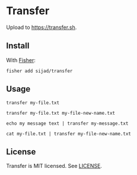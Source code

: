 # Transfer

Upload to <https://transfer.sh>.

## Install

With [Fisher](https://github.com/jorgebucaran/fisher):

```
fisher add sijad/transfer
```

## Usage

```fish
transfer my-file.txt
```

```fish
transfer my-file.txt my-file-new-name.txt
```

```fish
echo my message text | transfer my-message.txt
```

```fish
cat my-file.txt | transfer my-file-new-name.txt
```

## License

Transfer is MIT licensed. See [LICENSE](LICENSE).
